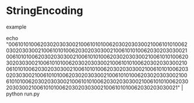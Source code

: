 # StringEncoding

example

 echo "006101010062030203030021006101010062030203030021006101010062030203030021006101010062030203030021006101010062030203030021006101010062030203030021006101010062030203030021006101010062030203030021006101010062030203030021006101010062030203030021006101010062030203030021006101010062030203030021006101010062030203030021006101010062030203030021006101010062030203030021006101010062030203030021006101010062030203030021006101010062030203030021006101010062030203030021006101010062030203030021" | python run.py 


